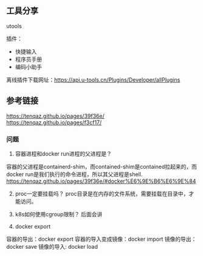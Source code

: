 ## 工具分享

utools

插件：

* 快捷输入
* 程序员手册
* 编码小助手

离线插件下载网址：https://api.u-tools.cn/Plugins/Developer/allPlugins



## 参考链接

https://tenqaz.github.io/pages/39f36e/
https://tenqaz.github.io/pages/f3cf17/



### 问题

1. 容器进程和docker run进程的父进程是？

容器的父进程是containerd-shim，而contained-shim是contained拉起来的，而docker run是我们执行的命令进程，所以其父进程是shell.
https://tenqaz.github.io/pages/39f36e/#docker%E6%9E%B6%E6%9E%84

2. proc一定要挂载吗？
proc目录是在内存的文件系统，需要挂载在目录中，才能访问。


3. k8s如何使用cgroup限制？
后面会讲

4. docker export

容器的导出：docker export
容器的导入变成镜像：docker import
镜像的导出：docker save
镜像的导入: docker load
